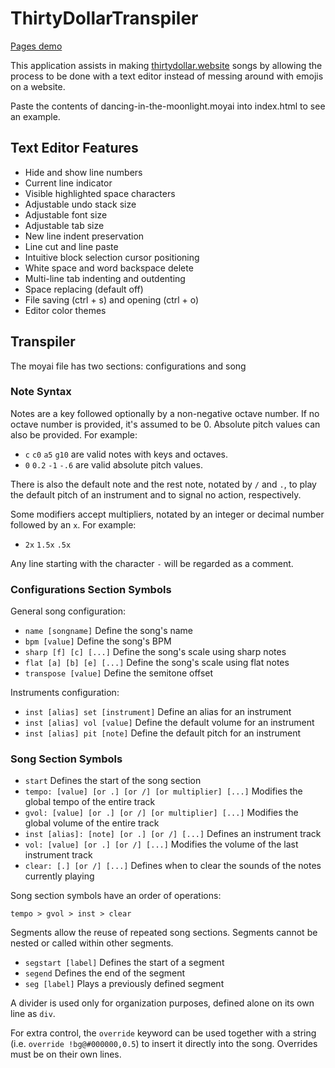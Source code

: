 # ThirtyDollarTranspiler

[Pages demo](https://sky3947.github.io/ThirtyDollarTranspiler/)

This application assists in making [thirtydollar.website](https://thirtydollar.website/) songs by allowing the process to be done with a text editor instead of messing around with emojis on a website.

Paste the contents of dancing-in-the-moonlight.moyai into index.html to see an example.

## Text Editor Features

- Hide and show line numbers
- Current line indicator
- Visible highlighted space characters
- Adjustable undo stack size
- Adjustable font size
- Adjustable tab size
- New line indent preservation
- Line cut and line paste
- Intuitive block selection cursor positioning
- White space and word backspace delete
- Multi-line tab indenting and outdenting
- Space replacing (default off)
- File saving (ctrl + s) and opening (ctrl + o)
- Editor color themes

## Transpiler

The moyai file has two sections: configurations and song

### Note Syntax

Notes are a key followed optionally by a non-negative octave number. If no octave number is provided, it's assumed to be 0. Absolute pitch values can also be provided. For example:

- `c` `c0` `a5` `g10` are valid notes with keys and octaves.
- `0` `0.2` `-1` `-.6` are valid absolute pitch values.

There is also the default note and the rest note, notated by `/` and `.`, to play the default pitch of an instrument and to signal no action, respectively.

Some modifiers accept multipliers, notated by an integer or decimal number followed by an `x`. For example:

- `2x` `1.5x` `.5x`

Any line starting with the character `-` will be regarded as a comment.

### Configurations Section Symbols

General song configuration:

- `name [songname]` Define the song's name
- `bpm [value]` Define the song's BPM
- `sharp [f] [c] [...]` Define the song's scale using sharp notes
- `flat [a] [b] [e] [...]` Define the song's scale using flat notes
- `transpose [value]` Define the semitone offset

Instruments configuration:

- `inst [alias] set [instrument]` Define an alias for an instrument
- `inst [alias] vol [value]` Define the default volume for an instrument
- `inst [alias] pit [note]` Define the default pitch for an instrument

### Song Section Symbols

- `start` Defines the start of the song section
- `tempo: [value] [or .] [or /] [or multiplier] [...]` Modifies the global tempo of the entire track
- `gvol: [value] [or .] [or /] [or multiplier] [...]` Modifies the global volume of the entire track
- `inst [alias]: [note] [or .] [or /] [...]` Defines an instrument track
- `vol: [value] [or .] [or /] [...]` Modifies the volume of the last instrument track
- `clear: [.] [or /] [...]` Defines when to clear the sounds of the notes currently playing

Song section symbols have an order of operations:

`tempo > gvol > inst > clear`

Segments allow the reuse of repeated song sections. Segments cannot be nested or called within other segments.

- `segstart [label]` Defines the start of a segment
- `segend` Defines the end of the segment
- `seg [label]` Plays a previously defined segment

A divider is used only for organization purposes, defined alone on its own line as `div`.

For extra control, the `override` keyword can be used together with a string (i.e. `override !bg@#000000,0.5`) to insert it directly into the song. Overrides must be on their own lines.
